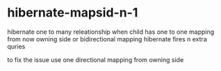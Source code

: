 # hibernate-mapsid-n-1

hibernate one to many releationship 
when child has one to one mapping from now owning side or bidirectional mapping 
hibernate fires n extra quries

to fix the issue use one directional mapping from owning side 